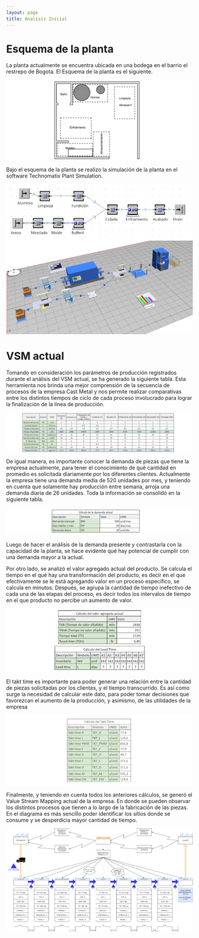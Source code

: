 ```yaml
---
layout: page
title: Analisis Inicial
---
```

# Esquema de la planta 

La planta actualmente se encuentra ubicada en una bodega en el barrio el restrepo de Bogota. El Esquema de la planta es el siguiente. 

![Planta](/assets/img/Planta.jpg)

Bajo el esquema de la planta se realizo la simulación de la planta en el software Technomatix Plant Simulation.

![Diag](/assets/img/DiagPlanta.jpg)
![Sim](/assets/img/SimPlanta.jpg)

# VSM actual

Tomando en consideración los parámetros de producción registrados durante el análisis del VSM actual, se ha generado la siguiente tabla. Esta herramienta nos brinda una mejor comprensión de la secuencia de procesos de la empresa Cast Metal y nos permite realizar comparativas entre los distintos tiempos de ciclo de cada proceso involucrado para lograr la finalización de la línea de producción.

![Vsm1](/assets/img/Vsm1.jpg)

De igual manera, es importante conocer la demanda de piezas que tiene la empresa actualmente, para tener el conocimiento de qué cantidad en promedio es solicitada diariamente por los diferentes clientes. Actualmente la empresa tiene una demanda media de 520 unidades por mes, y teniendo en cuenta que solamente hay producción entre semana, arroja una demanda diaria de 26 unidades. Toda la información se consolidó en la siguiente tabla.

![Demanda1](/assets/img/Dem1.jpg)

Luego de hacer el análisis de la demanda presente y contrastarla con la capacidad de la planta, se hace evidente qué hay potencial de cumplir con una demanda mayor a la actual.

Por otro lado, se analizó el valor agregado actual del producto. Se calcula el tiempo en el qué hay una transformación del producto, es decir en el que efectivamente se le está agregando valor en un proceso específico, se calcula en minutos. Después, se agrupa la cantidad de tiempo inefectivo de cada una de las etapas del proceso, es decir todos los intervalos de tiempo en el que producto no percibe un aumento de valor.

![Valor1](/assets/img/Val1.jpg)

El takt time es importante para poder generar una relación entre la cantidad de piezas solicitadas por los clientes, y el tiempo transcurrido. Es así como surge la necesidad de calcular este dato, para poder tomar decisiones que favorezcan el aumento de la producción, y asimismo, de las utilidades de la empresa

![Time](/assets/img/Time1.jpg)

Finalmente, y teniendo en cuenta todos los anteriores cálculos, se generó el Value Stream Mapping actual de la empresa. En donde se pueden observar los distintos procesos que tienen a lo largo de la fabricación de las piezas. En el diagrama es más sencillo poder identificar los sitios donde se consume y se desperdicia mayor cantidad de tiempo.

![Vsm1](/assets/img/VSM1.png)
